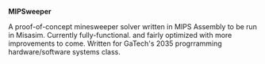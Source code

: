 **MIPSweeper**

A proof-of-concept minesweeper solver written in MIPS Assembly to be run in Misasim. Currently fully-functional. and fairly optimized with more improvements to come. Written for GaTech's 2035 progrramming hardware/software systems class. 


